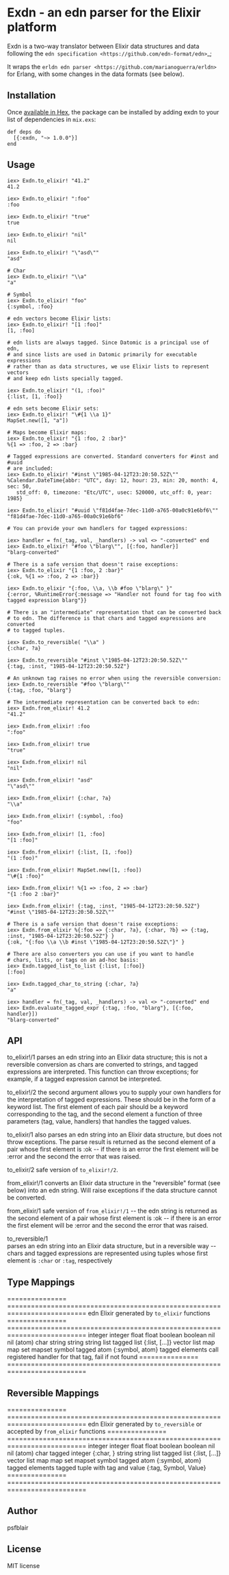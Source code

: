 # Exdn - an edn parser for the Elixir platform

Exdn is a two-way translator between Elixir data structures and data 
following the `edn specification <https://github.com/edn-format/edn>`_;

It wraps the `erldn edn parser <https://github.com/marianoguerra/erldn>` 
for Erlang, with some changes in the data formats (see below).

## Installation

Once [available in Hex](https://hex.pm/docs/publish), the package can be installed 
by adding exdn to your list of dependencies in `mix.exs`:

    def deps do
      [{:exdn, "~> 1.0.0"}]
    end

## Usage

    iex> Exdn.to_elixir! "41.2"
    41.2

    iex> Exdn.to_elixir! ":foo"
    :foo

    iex> Exdn.to_elixir! "true"
    true

    iex> Exdn.to_elixir! "nil"
    nil

    iex> Exdn.to_elixir! "\"asd\""
    "asd"

    # Char
    iex> Exdn.to_elixir! "\\a"
    "a"
    
    # Symbol
    iex> Exdn.to_elixir! "foo"
    {:symbol, :foo}

    # edn vectors become Elixir lists:
    iex> Exdn.to_elixir! "[1 :foo]"
    [1, :foo]

    # edn lists are always tagged. Since Datomic is a principal use of edn, 
    # and since lists are used in Datomic primarily for executable expressions
    # rather than as data structures, we use Elixir lists to represent vectors
    # and keep edn lists specially tagged.
    
    iex> Exdn.to_elixir! "(1, :foo)"
    {:list, [1, :foo]}

    # edn sets become Elixir sets:
    iex> Exdn.to_elixir! "\#{1 \\a 1}"
    MapSet.new([1, "a"])

    # Maps become Elixir maps:
    iex> Exdn.to_elixir! "{1 :foo, 2 :bar}"
    %{1 => :foo, 2 => :bar}

    # Tagged expressions are converted. Standard converters for #inst and #uuid
    # are included:
    iex> Exdn.to_elixir! "#inst \"1985-04-12T23:20:50.52Z\"" 
    %Calendar.DateTime{abbr: "UTC", day: 12, hour: 23, min: 20, month: 4, sec: 50,
       std_off: 0, timezone: "Etc/UTC", usec: 520000, utc_off: 0, year: 1985}

    iex> Exdn.to_elixir! "#uuid \"f81d4fae-7dec-11d0-a765-00a0c91e6bf6\"" 
    "f81d4fae-7dec-11d0-a765-00a0c91e6bf6"

    # You can provide your own handlers for tagged expressions:
    
    iex> handler = fn(_tag, val, _handlers) -> val <> "-converted" end
    iex> Exdn.to_elixir! "#foo \"blarg\"", [{:foo, handler}] 
    "blarg-converted"

    # There is a safe version that doesn't raise exceptions:
    iex> Exdn.to_elixir "{1 :foo, 2 :bar}"
    {:ok, %{1 => :foo, 2 => :bar}}

    iex> Exdn.to_elixir "{:foo, \\a, \\b #foo \"blarg\" }"
    {:error, %RuntimeError{:message => "Handler not found for tag foo with tagged expression blarg"}}

    # There is an "intermediate" representation that can be converted back
    # to edn. The difference is that chars and tagged expressions are converted
    # to tagged tuples.
    
    iex> Exdn.to_reversible( "\\a" )
    {:char, ?a}
    
    iex> Exdn.to_reversible "#inst \"1985-04-12T23:20:50.52Z\""
    {:tag, :inst, "1985-04-12T23:20:50.52Z"}

    # An unknown tag raises no error when using the reversible conversion:
    iex> Exdn.to_reversible "#foo \"blarg\""
    {:tag, :foo, "blarg"}

    # The intermediate representation can be converted back to edn:
    iex> Exdn.from_elixir! 41.2
    "41.2"

    iex> Exdn.from_elixir! :foo
    ":foo"

    iex> Exdn.from_elixir! true
    "true"

    iex> Exdn.from_elixir! nil
    "nil"

    iex> Exdn.from_elixir! "asd"
    "\"asd\""

    iex> Exdn.from_elixir! {:char, ?a}
    "\\a"

    iex> Exdn.from_elixir! {:symbol, :foo}
    "foo"

    iex> Exdn.from_elixir! [1, :foo]
    "[1 :foo]"

    iex> Exdn.from_elixir! {:list, [1, :foo]}
    "(1 :foo)"

    iex> Exdn.from_elixir! MapSet.new([1, :foo])
    "\#{1 :foo}"

    iex> Exdn.from_elixir! %{1 => :foo, 2 => :bar}
    "{1 :foo 2 :bar}"

    iex> Exdn.from_elixir! {:tag, :inst, "1985-04-12T23:20:50.52Z"}
    "#inst \"1985-04-12T23:20:50.52Z\""

    # There is a safe version that doesn't raise exceptions:
    iex> Exdn.from_elixir %{:foo => {:char, ?a}, {:char, ?b} => {:tag, :inst, "1985-04-12T23:20:50.52Z"} }
    {:ok, "{:foo \\a \\b #inst \"1985-04-12T23:20:50.52Z\"}" }
    
    # There are also converters you can use if you want to handle
    # chars, lists, or tags on an ad-hoc basis:
    iex> Exdn.tagged_list_to_list {:list, [:foo]}
    [:foo]
    
    iex> Exdn.tagged_char_to_string {:char, ?a}
    "a"
    
    iex> handler = fn(_tag, val, _handlers) -> val <> "-converted" end
    iex> Exdn.evaluate_tagged_expr {:tag, :foo, "blarg"}, [{:foo, handler}])
    "blarg-converted"
API
---

to_elixir!/1
    parses an edn string into an Elixir data structure; this is not a reversible
    conversion as chars are converted to strings, and tagged expressions are 
    interpreted. This function can throw exceptions; for example, if a tagged
    expression cannot be interpreted.

to_elixir!/2
    the second argument allows you to supply your own handlers for the interpretation
    of tagged expressions. These should be in the form of a keyword list.
    The first element of each pair should be a keyword corresponding to the tag,
    and the second element a function of three parameters (tag, value, handlers)
    that handles the tagged values.

to_elixir/1
    also parses an edn string into an Elixir data structure, but does not throw
    exceptions. The parse result is returned as the second element of a pair 
    whose first element is :ok -- if there is an error the first element will
    be :error and the second the error that was raised.

to_elixir/2
    safe version of `to_elixir!/2`.

from_elixir!/1
    converts an Elixir data structure in the "reversible" format (see below) into 
    an edn string. Will raise exceptions if the data structure cannot be converted.

from_elixir/1
    safe version of `from_elixir!/1` -- the edn string is returned as the second 
    element of a pair whose first element is :ok -- if there is an error the first 
    element will be :error and the second the error that was raised.

to_reversible/1    
    parses an edn string into an Elixir data structure, but in a reversible way --
    chars and tagged expressions are represented using tuples whose first element
    is `:char` or `:tag`, respectively


Type Mappings
-------------

=============== ==========================================================================
edn	            Elixir generated by `to_elixir` functions
=============== ==========================================================================
integer	        integer
float	          float
boolean	        boolean
nil	            nil (atom)
char            string
string	        string
list	          tagged list {:list, [...]}
vector	        list
map	            map
set	            mapset
symbol	        tagged atom {:symbol, atom}
tagged elements	call registered handler for that tag, fail if not found
=============== ==========================================================================

Reversible Mappings
------------------

=============== ==========================================================================
edn             Elixir generated by `to_reversible` or accepted by `from_elixir` functions
=============== ==========================================================================
integer	        integer
float	          float
boolean	        boolean
nil	            nil (atom)
char            tagged integer {:char, <integer>}
string	        string
list	          tagged list {:list, [...]}
vector	        list
map	            map
set	            mapset
symbol	        tagged atom {:symbol, atom}
tagged elements tagged tuple with tag and value {:tag, Symbol, Value}
=============== ==========================================================================

Author
------

psfblair

License
-------

MIT license
